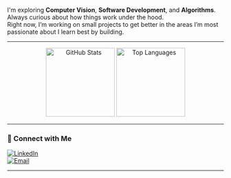
I'm exploring **Computer Vision**, **Software Development**, and **Algorithms**.  
Always curious about how things work under the hood.  
Right now, I’m working on small projects to get better in the areas I’m most passionate about
I learn best by building.  


---
<p align="center">
  <img src="https://github-readme-stats.vercel.app/api?username=gabri-gomes&show_icons=true&theme=tokyonight" alt="GitHub Stats" height="160"/>
  <img src="https://github-readme-stats.vercel.app/api/top-langs/?username=gabri-gomes&layout=compact&theme=tokyonight" alt="Top Languages" height="160"/>
</p>

---

### 🔗 Connect with Me
[![LinkedIn](https://img.shields.io/badge/LinkedIn-blue?style=for-the-badge&logo=linkedin)](https://www.linkedin.com/in/gabriel1-gomes2-gg3/)  
[![Email](https://img.shields.io/badge/Email-gray?style=for-the-badge&logo=gmail)](mailto:gabriel.cf.gomes@gmail.com)  

---

